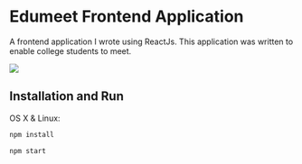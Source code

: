# Edumeet Frontend Application
A frontend application I wrote using ReactJs. This application was written to enable college students to meet.

![](header.png)

## Installation and Run

OS X & Linux:

```sh
npm install
```
```sh
npm start
```
